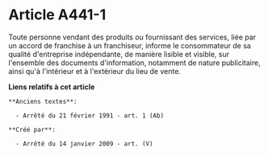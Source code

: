 # Article A441-1

Toute personne vendant des produits ou fournissant des services, liée par un accord de franchise à un franchiseur, informe le
consommateur de sa qualité d'entreprise indépendante, de manière lisible et visible, sur l'ensemble des documents
d'information, notamment de nature publicitaire, ainsi qu'à l'intérieur et à l'extérieur du lieu de vente.

**Liens relatifs à cet article**

	**Anciens textes**:

	  - Arrêté du 21 février 1991 - art. 1 (Ab)

	**Créé par**:

	  - Arrêté du 14 janvier 2009 - art. (V)
